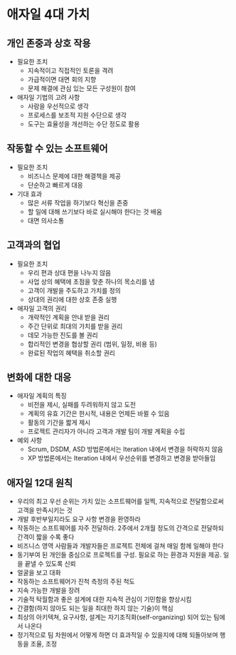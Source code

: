 # 애자일 4대 가치

## 개인 존중과 상호 작용

- 필요한 조치
    - 지속적이고 직접적인 토론을 격려
    - 가급적이면 대면 회의 지향
    - 문제 해결에 관심 있는 모든 구성원이 참여
- 애자일 기법의 고려 사항
    - 사람을 우선적으로 생각
    - 프로세스를 보조적 지원 수단으로 생각
    - 도구는 효율성을 개선하는 수단 정도로 활용

## 작동할 수 있는 소프트웨어

- 필요한 조치
    - 비즈니스 문제에 대한 해결책을 제공
    - 단순하고 빠르게 대응
- 기대 효과
    - 많은 서류 작업을 하기보다 혁신을 존중
    - 할 일에 대해 쓰기보다 바로 실시해야 한다는 것 배움
    - 대면 의사소통

## 고객과의 협업

- 필요한 조치
    - 우리 편과 상대 편을 나누지 않음
    - 사업 상의 혜택에 초점을 맞춘 하나의 목소리를 냄
    - 고객이 개발을 주도하고 가치를 정의
    - 상대의 권리에 대한 상호 존중 실행
- 애자일 고객의 권리
    - 개략적인 계획을 안내 받을 권리
    - 주간 단위로 최대의 가치를 받을 권리
    - 데모 가능한 진도를 볼 권리
    - 합리적인 변경을 협상할 권리 (범위, 일정, 비용 등)
    - 완료된 작업의 혜택을 취소할 권리

## 변화에 대한 대응

- 애자일 계획의 특징
    - 비전을 제시, 실패를 두려워하지 않고 도전
    - 계획의 유효 기간은 한시적, 내용은 언제든 바뀔 수 있음
    - 활동의 기간을 짧게 제시
    - 프로젝트 관리자가 아니라 고객과 개발 팀이 개발 계획을 수립
- 예외 사항
    - Scrum, DSDM, ASD 방법론에서는 Iteration 내에서 변경을 허락하지 않음
    - XP 방법론에서는 Iteration 내에서 우선순위를 변경하고 변경을 받아들임

## 애자일 12대 원칙

- 우리의 최고 우선 순위는 가치 있는 소프트웨어를 일찍, 지속적으로 전달함으로써 고객을 만족시키는 것
- 개발 후반부일지라도 요구 사항 변경을 환영하라
- 작동하는 소프트웨어를 자주 전달하라. 2주에서 2개월 정도의 간격으로 전달하되 간격이 짧을 수록 좋다
- 비즈니스 영역 사람들과 개발자들은 프로젝트 전체에 걸쳐 매일 함께 일해야 한다
- 동기부여 된 개인들 중심으로 프로젝트를 구성. 필요로 하는 환경과 지원을 제공. 일을 끝낼 수 있도록 신뢰
- 얼굴을 보고 대화
- 작동하는 소프트웨어가 진척 측정의 주된 척도
- 지속 가능한 개발을 장려
- 기술적 탁월함과 좋은 설계에 대한 지속적 관심이 기민함을 향상시킴
- 간결함(하지 않아도 되는 일을 최대한 하지 않는 기술)이 핵심
- 최상의 아키텍쳐, 요구사항, 설계는 자기조직화(self-organizing) 되어 있는 팀에서 나온다
- 정기적으로 팀 차원에서 어떻게 하면 더 효과적일 수 있을지에 대해 되돌아보며 행동을 조율, 조정
